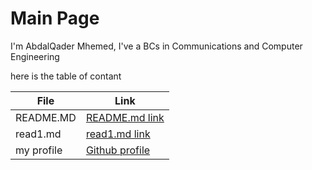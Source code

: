 # Main Page

I'm AbdalQader Mhemed, I've a BCs in Communications and Computer Engineering 

here is the table of contant

| File          | Link                                                                    |
| ----------| ----------------------------------------------------------------------------|
| README.MD | [README.md link](https://otator.github.io/reading-notes/)                   |
| read1.md  | [read1.md link](https://github.com/otator/reading-notes/blob/main/read1.md) |
| my profile| [Github profile](https://github.com/otator)                                 |

